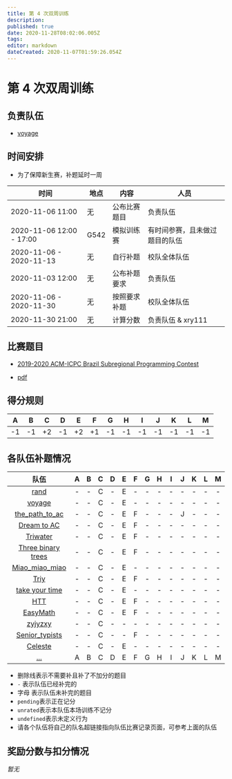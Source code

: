 ```yaml
---
title: 第 4 次双周训练
description: 
published: true
date: 2020-11-28T08:02:06.005Z
tags: 
editor: markdown
dateCreated: 2020-11-07T01:59:26.054Z
---
```


# 第 4 次双周训练

## 负责队伍

* [voyage](/team/voyage)

## 时间安排

* 为了保障新生赛，补题延时一周

| 时间 | 地点  | 内容 | 人员 |
|---|---|---|---|
| 2020-11-06 11:00 | 无 | 公布比赛题目 | 负责队伍 |
| 2020-11-06 12:00 - 17:00 | G542 | 模拟训练赛 | 有时间参赛，且未做过题目的队伍 |
| 2020-11-06 - 2020-11-13 | 无 | 自行补题 | 校队全体队伍 |
| 2020-11-03 12:00 | 无 | 公布补题要求 | 负责队伍 |
| 2020-11-06 - 2020-11-30 | 无 | 按照要求补题 | 校队全体队伍 |
| 2020-11-30 21:00 | 无 | 计算分数 | 负责队伍 & xry111 |

## 比赛题目

* [2019-2020 ACM-ICPC Brazil Subregional Programming Contest](https://codeforces.com/group/2l2uaz0vCx/contest/102346)

* [pdf](https://codeforces.com/group/2l2uaz0vCx/contest/102346/attachments/download/9358/maratona_en.pdf)

## 得分规则
|A|B|C|D|E|F|G|H|I|J|K|L|M|
|:-:|:-:|:-:|:-:|:-:|:-:|:-:|:-:|:-:|:-:|:-:|:-:|:-:|
|-1|-1|+2|-1|+2|+1|-1|-1|-1|-1|-1|-1|-1|

## 各队伍补题情况

|队伍|A|B|C|D|E|F|G|H|I|J|K|L|M|
|:-:|:-:|:-:|:-:|:-:|:-:|:-:|:-:|:-:|:-:|:-:|:-:|:-:|:-:|
|[rand](/team/rand/trainings/GYM-102391)|-|-|C|-|E|-|-|-|-|-|-|-|-|
|[voyage](/team/voyage/gym102346)|-|-|C|-|E|-|-|-|-|-|-|-|-|
|[the_path_to_ac](/team/the_path_to_ac)|-|-|C|-|E|F|-|-|-|J|-|-|-|
|[Dream to AC](/team/DreamToAc/训练记录/第四次双周训练)|-|-|C|-|E|F|-|-|-|-|-|-|-|
|[Triwater](/team/Triwater/TrainingRecords/2019-2020ACM-ICPCBrazil)|-|-|C|-|E|F|-|-|-|-|-|-|-|
|[Three binary trees](/team/Three)|-|-|C|-|E|F|-|-|-|-|-|-|-|
|[Miao_miao_miao](/team/Miao_miao_miao/双周训练4)|-|-|C|-|E|-|-|-|-|-|-|-|-|
|[Triy](/team/Triy/双周训练4)|-|-|C|-|E|F|-|-|-|-|-|-|-|
|[take your time](/team/take-your-time/train-records/icpc2020brazil)|-|-|C|-|E|-|-|-|-|-|-|-|-|
|[HTT](/team/HTT/ACM-ICPC巴西分区)|-|-|C|-|E|F|-|-|-|-|-|-|-|
|[EasyMath](/team/EasyMath/训练记录/EasyMath)|-|-|C|-|E|F|-|-|-|-|-|-|-|
|[zyjyzxy](/team/zyjyzxy/GYM-102346)|-|-|C|-|-|-|-|-|-|-|-|-|-|
|[Senior_typists](/team/SeniorTypists/%E7%AC%AC%E5%9B%9B%E6%AC%A1%E8%AE%AD%E7%BB%83%E8%AE%B0%E5%BD%95)|-|-|C|-|-|F|-|-|-|-|-|-|-|
|[Celeste](/team/Celeste/2019-2020-Brazil-Subregional)|-|-|C|-|E|-|-|-|-|-|-|-|-|
|[...](/team/)|A|B|C|D|E|F|G|H|I|J|K|L|M|


* 删除线表示不需要补且补了不加分的题目
* `-` 表示队伍已经补完的
* 字母 表示队伍未补完的题目
* `pending`表示正在记分
* `unrated`表示本队伍本场训练不记分
* `undefined`表示未定义行为
* 请各个队伍将自己的队名超链接指向队伍比赛记录页面，可参考上面的队伍

## 奖励分数与扣分情况

*暂无*